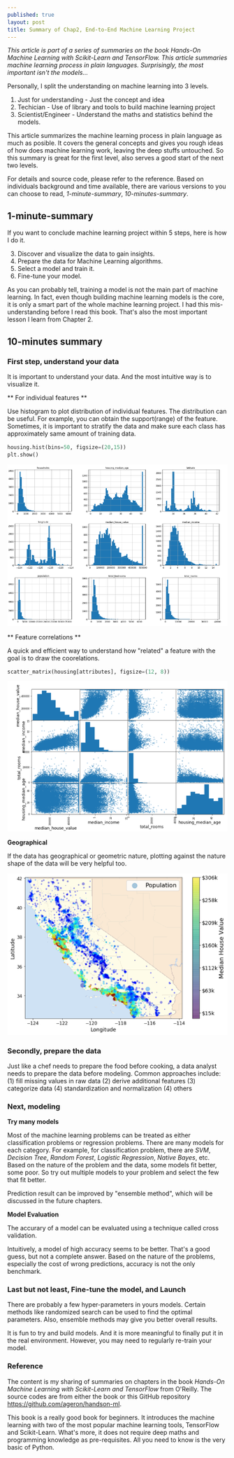 ```yaml
---
published: true
layout: post
title: Summary of Chap2, End-to-End Machine Learning Project
---
```


*This article is part of a series of summaries on the book Hands-On Machine Learning with Scikit-Learn and TensorFlow. This article summaries machine learning process in plain languages. Surprisingly, the most important isn't the models...*

Personally, I split the understanding on machine learning into 3 levels.  
1. Just for understanding - Just the concept and idea
2. Techician - Use of library and tools to build machine learning project
3. Scientist/Engineer - Understand the maths and statistics behind the models.

This article summarizes the machine learning process in plain language as much as posible. It covers the general concepts and gives you rough ideas of how does machine learning work, leaving the deep stuffs untouched. So this summary is great for the first level, also serves a good start of the next two levels.

For details and source code, please refer to the reference. Based on individuals background and time available, there are various versions to you can choose to read, *1-minute-summary*, *10-minutes-summary*. 

## 1-minute-summary

If you want to conclude machine learning project within 5 steps, here is how I do it.

3. Discover and visualize the data to gain insights.
4. Prepare the data for Machine Learning algorithms.
5. Select a model and train it.
6. Fine-tune your model.

As you can probably tell, training a model is not the main part of machine learning. In fact, even though building machine learning models is the core, it is only a smart part of the whole machine learning project. I had this mis-understanding before I read this book. That's also the most important lesson I learn from Chapter 2.

## 10-minutes summary

### First step, understand your data
It is important to understand your data. And the most intuitive way is to visualize it.

** For individual features **

Use histogram to plot distribution of individual features. The distribution can be useful. For example, you can obtain the support(range) of the feature. Sometimes, it is important to stratify the data and make sure each class has approximately same amount of training data. 

```python
housing.hist(bins=50, figsize=(20,15))
plt.show()
```

![Histogram](/images/hist.PNG "Histogram")

** Feature correlations **

A quick and efficient way to understand how "related" a feature with the goal is to draw the coorelations. 

```python
scatter_matrix(housing[attributes], figsize=(12, 8))
```

![Correlation](/images/correlation.PNG "Correlation")

**Geographical**

If the data has geographical or geometric nature, plotting against the nature shape of the data will be very helpful too. 

![Geographical](/images/geographical.PNG "Geographical")

### Secondly, prepare the data

Just like a chef needs to prepare the food before cooking, a data analyst needs to prepare the data before modeling. Common approaches include:
(1) fill missing values in raw data
(2) derive additional features
(3) categorize data
(4) standardization and normalization
(4) others


### Next, modeling

**Try many models**

Most of the machine learning problems can be treated as either classification problems or regression problems. 
There are many models for each category. For example, for classification problem, there are *SVM*, *Decision Tree*, *Random Forest*, *Logistic Regression*, *Native Bayes*, etc. Based on the nature of the problem and the data, some models fit better, some poor. So try out multiple models to your problem and select the few that fit better.

Prediction result can be improved by "ensemble method", which will be discussed in the future chapters.

**Model Evaluation**

The accurary of a model can be evaluated using a technique called cross validation.

Intuitively, a model of high accuracy seems to be better. That's a good guess, but not a complete answer. Based on the nature of the problems, especially the cost of wrong predictions, accuracy is not the only benchmark.


### Last but not least, Fine-tune the model, and Launch

There are probably a few hyper-parameters in yours models. Certain methods like randomized search can be used to find the optimal parameters. Also, ensemble methods may give you better overall results.

It is fun to try and build models. And it is more meaningful to finally put it in the real environment. However, you may need to regularly re-train your model.

### Reference

The content is my sharing of summaries on chapters in the book *Hands-On Machine Learning with Scikit-Learn and TensorFlow* from O'Reilly. The source codes are from either the book or this GitHub repository https://github.com/ageron/handson-ml.

This book is a really good book for beginners. It introduces the machine learning with two of the most popular machine learning tools, TensorFlow and Scikit-Learn. What's more, it does not require deep maths and programming knowledge as pre-requisites. All you need to know is the very basic of Python.
